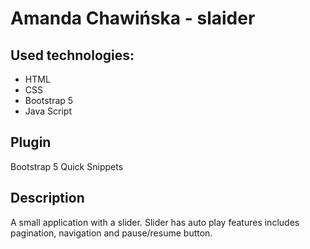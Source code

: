 # Amanda Chawińska - slaider

## Used technologies:

- HTML
- CSS
- Bootstrap 5
- Java Script

## Plugin

Bootstrap 5 Quick Snippets

## Description

A small application with a slider. Slider has auto play features includes pagination, navigation and pause/resume button.

